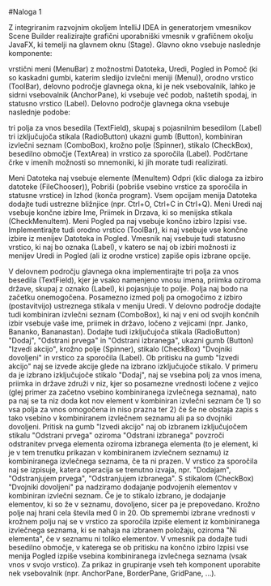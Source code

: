 #Naloga 1

Z integriranim razvojnim okoljem IntelliJ IDEA in generatorjem vmesnikov Scene Builder realizirajte grafični uporabniški vmesnik v grafičnem okolju JavaFX, ki temelji na glavnem oknu (Stage). Glavno okno vsebuje naslednje komponente:

vrstični meni (MenuBar) z možnostmi Datoteka, Uredi, Pogled in Pomoč (ki so kaskadni gumbi, katerim sledijo izvlečni meniji (Menu)),
orodno vrstico (ToolBar),
delovno področje glavnega okna, ki je nek vsebovalnik, lahko je sidrni vsebovalnik (AnchorPane), ki vsebuje več podob, naštetih spodaj, in
statusno vrstico (Label).
Delovno področje glavnega okna vsebuje naslednje podobe:

tri polja za vnos besedila (TextField), skupaj s pojasnilnim besedilom (Label)
tri izključujoča stikala (RadioButton)
ukazni gumb (Button),
kombiniran izvlečni seznam (ComboBox),
krožno polje (Spinner),
stikalo (CheckBox), 
besedilno območje (TextArea) in
vrstico za sporočila (Label).
Podčrtane črke v imenih možnosti so mnemoniki, ki jih morate tudi realizirati.

Meni Datoteka naj vsebuje elemente (MenuItem) Odpri (klic dialoga za izbiro datoteke (FileChooser)), Pobriši (pobriše vsebino vrstice za sporočila in statusne vrstice) in Izhod (konča program). Vsem opcijam menija Datoteka dodajte tudi ustrezne bližnjice (npr. Ctrl+O, Ctrl+C in Ctrl+Q). Meni Uredi naj vsebuje končne izbire Ime, Priimek in Drzava, ki so menijska stikala (CheckMenuItem).  Meni Pogled pa naj vsebuje končno izbiro Izpisi vse. Implementirajte tudi orodno vrstico (ToolBar), ki naj vsebuje vse končne izbire iz menijev Datoteka in Pogled. Vmesnik naj vsebuje tudi statusno vrstico, ki naj bo oznaka (Label), v katero se naj ob izbiri možnosti iz menijev Uredi in Pogled (ali iz orodne vrstice) zapiše opis izbrane opcije.

V delovnem področju glavnega okna implementirajte tri polja za vnos besedila (TextField), kjer je vsako namenjeno vnosu imena, priimka oziroma države, skupaj z oznako (Label), ki pojasnjuje to polje. Polja naj bodo na začetku onemogočena. Posamezno izmed polj pa omogočimo z izbiro (postavitvijo) ustreznega stikala v meniju Uredi. V delovno področje dodajte tudi kombiniran izvlečni seznam (ComboBox), ki naj v eni od svojih končnih izbir vsebuje vaše ime, priimek in državo, ločeno z vejicami (npr. Janko, Bananko, Bananastan). Dodajte tudi izključujoča stikala (RadioButton) "Dodaj", "Odstrani prvega" in "Odstrani izbranega", ukazni gumb (Button) "Izvedi akcijo", krožno polje (Spinner), stikalo (CheckBox) "Dvojniki dovoljeni" in vrstico za sporočila (Label). Ob pritisku na gumb "Izvedi akcijo" naj se izvede akcije glede na izbrano izključujoče stikalo. V primeru da je izbrano izključujoče stikalo "Dodaj", naj se vsebina polj za vnos imena, priimka in države združi v niz, kjer so posamezne vrednosti ločene z vejico (glej primer za začetno vsebino kombiniranega izvlečnega seznama), nato pa naj se ta niz doda kot nov element v kombiniran izvlečni seznam če 1) so vsa polja za vnos omogočena in niso prazna ter 2) če še ne obstaja zapis s tako vsebino v kombiniranem izvlečnem seznamu ali pa so dvojniki dovoljeni. Pritisk na gumb "Izvedi akcijo" naj ob izbranem izključujočem stikalu "Odstrani prvega" oziroma "Odstrani izbranega" povzroči odstranitev prvega elementa oziroma izbranega elementa (to je element, ki je v tem trenutku prikazan v kombiniranem izvlečnem seznamu) iz kombiniranega izvlečnega seznama, če ta ni prazen. V vrstico za sporočila naj se izpisuje, katera operacija se trenutno izvaja, npr. "Dodajam", "Odstranjujem prvega", "Odstranjujem izbranega". S stikalom (CheckBox) "Dvojniki dovoljeni" pa nadziramo dodajanje podvojenih elementov v kombiniran izvlečni seznam. Če je to stikalo izbrano, je dodajanje elementov, ki so že v seznamu, dovoljeno, sicer pa je prepovedano. Krožno polje naj hrani cela števila med 0 in 20. Ob spremembi izbrane vrednosti v krožnem polju naj se v vrstico za sporočila izpiše element iz kombiniranega izvlečnega seznama, ki se nahaja na izbranem položaju, oziroma "Ni elementa", če v seznamu ni toliko elementov. V vmesnik pa dodajte tudi besedilno območje, v katerega se ob pritisku na končno izbiro Izpisi vse menija Pogled izpiše vsebina kombiniranega izvlečnega seznama (vsak vnos v svojo vrstico). Za prikaz in grupiranje vseh teh komponent uporabite nek vsebovalnik (npr. AnchorPane, BorderPane, GridPane, ...).
